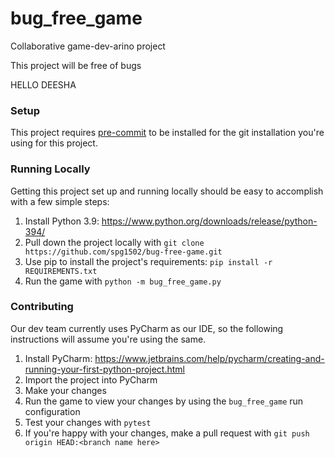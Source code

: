 # bug_free_game
Collaborative game-dev-arino project

This project will be free of bugs

HELLO DEESHA

### Setup
This project requires [pre-commit](https://pre-commit.com/) to be installed for the git installation you're using for this project.

### Running Locally
Getting this project set up and running locally should be easy to accomplish with a few simple steps:
1. Install Python 3.9: https://www.python.org/downloads/release/python-394/
2. Pull down the project locally with `git clone https://github.com/spg1502/bug-free-game.git`
3. Use pip to install the project's requirements: `pip install -r REQUIREMENTS.txt`
4. Run the game with `python -m bug_free_game.py`

### Contributing
Our dev team currently uses PyCharm as our IDE, so the following instructions will assume you're using the same.
1. Install PyCharm: https://www.jetbrains.com/help/pycharm/creating-and-running-your-first-python-project.html
2. Import the project into PyCharm
3. Make your changes
4. Run the game to view your changes by using the `bug_free_game` run configuration
5. Test your changes with `pytest`
6. If you're happy with your changes, make a pull request with `git push origin HEAD:<branch name here>`
